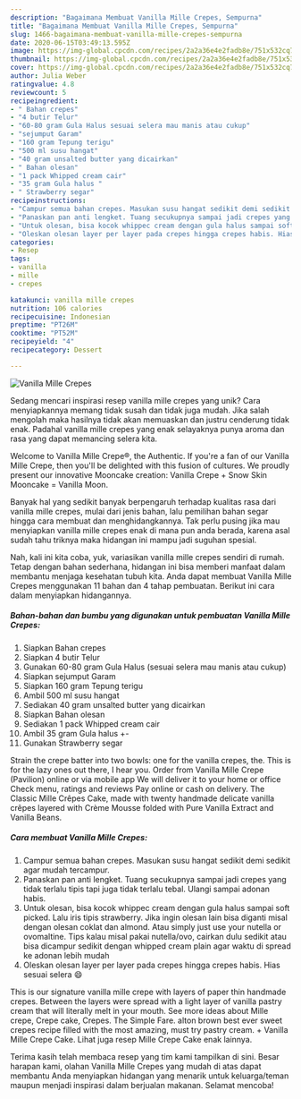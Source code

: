```yaml
---
description: "Bagaimana Membuat Vanilla Mille Crepes, Sempurna"
title: "Bagaimana Membuat Vanilla Mille Crepes, Sempurna"
slug: 1466-bagaimana-membuat-vanilla-mille-crepes-sempurna
date: 2020-06-15T03:49:13.595Z
image: https://img-global.cpcdn.com/recipes/2a2a36e4e2fadb8e/751x532cq70/vanilla-mille-crepes-foto-resep-utama.jpg
thumbnail: https://img-global.cpcdn.com/recipes/2a2a36e4e2fadb8e/751x532cq70/vanilla-mille-crepes-foto-resep-utama.jpg
cover: https://img-global.cpcdn.com/recipes/2a2a36e4e2fadb8e/751x532cq70/vanilla-mille-crepes-foto-resep-utama.jpg
author: Julia Weber
ratingvalue: 4.8
reviewcount: 5
recipeingredient:
- " Bahan crepes"
- "4 butir Telur"
- "60-80 gram Gula Halus sesuai selera mau manis atau cukup"
- "sejumput Garam"
- "160 gram Tepung terigu"
- "500 ml susu hangat"
- "40 gram unsalted butter yang dicairkan"
- " Bahan olesan"
- "1 pack Whipped cream cair"
- "35 gram Gula halus "
- " Strawberry segar"
recipeinstructions:
- "Campur semua bahan crepes. Masukan susu hangat sedikit demi sedikit agar mudah tercampur."
- "Panaskan pan anti lengket. Tuang secukupnya sampai jadi crepes yang tidak terlalu tipis tapi juga tidak terlalu tebal. Ulangi sampai adonan habis."
- "Untuk olesan, bisa kocok whippec cream dengan gula halus sampai soft picked. Lalu iris tipis strawberry. Jika ingin olesan lain bisa diganti misal dengan olesan coklat dan almond. Atau simply just use your nutella or ovomaltine. Tips kalau misal pakai nutella/ovo, cairkan dulu sedikit atau bisa dicampur sedikit dengan whipped cream plain agar waktu di spread ke adonan lebih mudah"
- "Oleskan olesan layer per layer pada crepes hingga crepes habis. Hias sesuai selera 😄"
categories:
- Resep
tags:
- vanilla
- mille
- crepes

katakunci: vanilla mille crepes 
nutrition: 106 calories
recipecuisine: Indonesian
preptime: "PT26M"
cooktime: "PT52M"
recipeyield: "4"
recipecategory: Dessert

---
```



![Vanilla Mille Crepes](https://img-global.cpcdn.com/recipes/2a2a36e4e2fadb8e/751x532cq70/vanilla-mille-crepes-foto-resep-utama.jpg)

Sedang mencari inspirasi resep vanilla mille crepes yang unik? Cara menyiapkannya memang tidak susah dan tidak juga mudah. Jika salah mengolah maka hasilnya tidak akan memuaskan dan justru cenderung tidak enak. Padahal vanilla mille crepes yang enak selayaknya punya aroma dan rasa yang dapat memancing selera kita.

Welcome to Vanilla Mille Crepe®, the Authentic. If you&#39;re a fan of our Vanilla Mille Crepe, then you&#39;ll be delighted with this fusion of cultures. We proudly present our innovative Mooncake creation: Vanilla Crepe + Snow Skin Mooncake = Vanilla Moon.

Banyak hal yang sedikit banyak berpengaruh terhadap kualitas rasa dari vanilla mille crepes, mulai dari jenis bahan, lalu pemilihan bahan segar hingga cara membuat dan menghidangkannya. Tak perlu pusing jika mau menyiapkan vanilla mille crepes enak di mana pun anda berada, karena asal sudah tahu triknya maka hidangan ini mampu jadi suguhan spesial.


Nah, kali ini kita coba, yuk, variasikan vanilla mille crepes sendiri di rumah. Tetap dengan bahan sederhana, hidangan ini bisa memberi manfaat dalam membantu menjaga kesehatan tubuh kita. Anda dapat membuat Vanilla Mille Crepes menggunakan 11 bahan dan 4 tahap pembuatan. Berikut ini cara dalam menyiapkan hidangannya.

<!--inarticleads1-->

##### Bahan-bahan dan bumbu yang digunakan untuk pembuatan Vanilla Mille Crepes:

1. Siapkan  Bahan crepes
1. Siapkan 4 butir Telur
1. Gunakan 60-80 gram Gula Halus (sesuai selera mau manis atau cukup)
1. Siapkan sejumput Garam
1. Siapkan 160 gram Tepung terigu
1. Ambil 500 ml susu hangat
1. Sediakan 40 gram unsalted butter yang dicairkan
1. Siapkan  Bahan olesan
1. Sediakan 1 pack Whipped cream cair
1. Ambil 35 gram Gula halus +-
1. Gunakan  Strawberry segar


Strain the crepe batter into two bowls: one for the vanilla crepes, the. This is for the lazy ones out there, I hear you. Order from Vanilla Mille Crepe (Pavilion) online or via mobile app We will deliver it to your home or office Check menu, ratings and reviews Pay online or cash on delivery. The Classic Mille Crêpes Cake, made with twenty handmade delicate vanilla crêpes layered with Crème Mousse folded with Pure Vanilla Extract and Vanilla Beans. 

<!--inarticleads2-->

##### Cara membuat Vanilla Mille Crepes:

1. Campur semua bahan crepes. Masukan susu hangat sedikit demi sedikit agar mudah tercampur.
1. Panaskan pan anti lengket. Tuang secukupnya sampai jadi crepes yang tidak terlalu tipis tapi juga tidak terlalu tebal. Ulangi sampai adonan habis.
1. Untuk olesan, bisa kocok whippec cream dengan gula halus sampai soft picked. Lalu iris tipis strawberry. Jika ingin olesan lain bisa diganti misal dengan olesan coklat dan almond. Atau simply just use your nutella or ovomaltine. Tips kalau misal pakai nutella/ovo, cairkan dulu sedikit atau bisa dicampur sedikit dengan whipped cream plain agar waktu di spread ke adonan lebih mudah
1. Oleskan olesan layer per layer pada crepes hingga crepes habis. Hias sesuai selera 😄


This is our signature vanilla mille crepe with layers of paper thin handmade crepes. Between the layers were spread with a light layer of vanilla pastry cream that will literally melt in your mouth. See more ideas about Mille crepe, Crepe cake, Crepes. The Simple Fare. alton brown best ever sweet crepes recipe filled with the most amazing, must try pastry cream. + Vanilla Mille Crepe Cake. Lihat juga resep Mille Crepe Cake enak lainnya. 

Terima kasih telah membaca resep yang tim kami tampilkan di sini. Besar harapan kami, olahan Vanilla Mille Crepes yang mudah di atas dapat membantu Anda menyiapkan hidangan yang menarik untuk keluarga/teman maupun menjadi inspirasi dalam berjualan makanan. Selamat mencoba!

